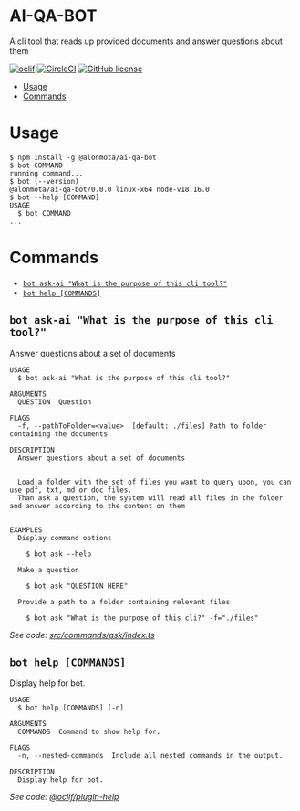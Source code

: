 AI-QA-BOT
=================

A cli tool that reads up provided documents and answer questions about them

[![oclif](https://img.shields.io/badge/cli-oclif-brightgreen.svg)](https://oclif.io)
[![CircleCI](https://circleci.com/gh/oclif/hello-world/tree/main.svg?style=shield)](https://circleci.com/gh/oclif/hello-world/tree/main)
[![GitHub license](https://img.shields.io/github/license/oclif/hello-world)](https://github.com/oclif/hello-world/blob/main/LICENSE)

<!-- toc -->
* [Usage](#usage)
* [Commands](#commands)
<!-- tocstop -->
# Usage
<!-- usage -->
```sh-session
$ npm install -g @alonmota/ai-qa-bot
$ bot COMMAND
running command...
$ bot (--version)
@alonmota/ai-qa-bot/0.0.0 linux-x64 node-v18.16.0
$ bot --help [COMMAND]
USAGE
  $ bot COMMAND
...
```
<!-- usagestop -->
# Commands
<!-- commands -->
* [`bot ask-ai "What is the purpose of this cli tool?"`](#bot-ask-ai-what-is-the-purpose-of-this-cli-tool)
* [`bot help [COMMANDS]`](#bot-help-commands)

## `bot ask-ai "What is the purpose of this cli tool?"`

Answer questions about a set of documents

```
USAGE
  $ bot ask-ai "What is the purpose of this cli tool?"

ARGUMENTS
  QUESTION  Question

FLAGS
  -f, --pathToFolder=<value>  [default: ./files] Path to folder containing the documents

DESCRIPTION
  Answer questions about a set of documents


  Load a folder with the set of files you want to query upon, you can use pdf, txt, md or doc files.
  Than ask a question, the system will read all files in the folder and answer according to the content on them


EXAMPLES
  Display command options

    $ bot ask --help

  Make a question

    $ bot ask "QUESTION HERE"

  Provide a path to a folder containing relevant files

    $ bot ask "What is the purpose of this cli?" -f="./files"
```

_See code: [src/commands/ask/index.ts](https://github.com/alonmota/ai-qa-bot/blob/v0.0.0/src/commands/ask/index.ts)_

## `bot help [COMMANDS]`

Display help for bot.

```
USAGE
  $ bot help [COMMANDS] [-n]

ARGUMENTS
  COMMANDS  Command to show help for.

FLAGS
  -n, --nested-commands  Include all nested commands in the output.

DESCRIPTION
  Display help for bot.
```

_See code: [@oclif/plugin-help](https://github.com/oclif/plugin-help/blob/v5.2.20/src/commands/help.ts)_
<!-- commandsstop -->
